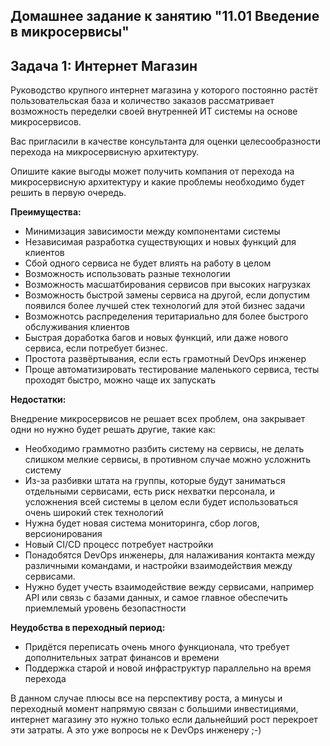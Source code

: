 ## Домашнее задание к занятию "11.01 Введение в микросервисы"

## Задача 1: Интернет Магазин

Руководство крупного интернет магазина у которого постоянно растёт пользовательская база и количество заказов рассматривает возможность переделки своей внутренней ИТ системы на основе микросервисов. 

Вас пригласили в качестве консультанта для оценки целесообразности перехода на микросервисную архитектуру. 

Опишите какие выгоды может получить компания от перехода на микросервисную архитектуру и какие проблемы необходимо будет решить в первую очередь.

**Преимущества:**

- Минимизация зависимости между компонентами системы
- Независимая разработка существующих и новых функций для клиентов
- Сбой одного сервиса не будет влиять на работу в целом
- Возможность использовать разные технологии 
- Возможность масшатбирования сервисов при высоких нагрузках
- Возможность быстрой замены сервиса на другой, если допустим появился более лучшей стек технологий для этой бизнес задачи
- Возможнотсь распределения теритариально для более быстрого обслуживания клиентов
- Быстрая доработка багов и новых функций, или даже нового сервиса, если потребует бизнес.
- Простота развёртывания, если есть грамотный DevOps инженер
- Проще автоматизировать тестирование маленького сервиса, тесты проходят быстро, можно чаще их запускать

**Недостатки:**

Внедрение микросервисов не решает всех проблем, она закрывает одни но нужно будет решать другие, такие как:
- Необходимо граммотно разбить систему на сервисы, не делать слишком мелкие сервисы, в противном случае можно усложнить систему
- Из-за разбивки штата на группы, которые будут заниматься отдельными сервисами, есть риск нехватки персонала, и усложнения всей системы в целом если будет использоваться очень широкий стек технологий
- Нужна будет новая система мониторинга, сбор логов, версионирования
- Новый CI/CD процесс потребует настройки
- Понадобятся DevOps инженеры, для налаживания контакта между различными командами, и настройки взаимодействия между сервисами.
- Нужно будет учесть взаимодействие вежду сервисами, например API или связь с базами данных, и самое главное обеспечить приемлемый уровень безопастности

**Неудобства в переходный период:**

- Придётся переписать очень много функционала, что требует дополнительных затрат финансов и времени
- Поддержка старой и новой инфраструктур параллельно на время перехода 

В данном случае плюсы все на перспективу роста, а минусы и переходный момент напрямую связан с большими инвестициями, интернет магазину это нужно только если дальнейший рост перекроет эти затраты. 
А это уже вопросы не к DevOps инженеру ;-)
